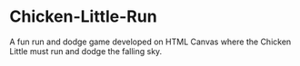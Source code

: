 # Chicken-Little-Run

A fun run and dodge game developed on HTML Canvas where the Chicken Little must run and dodge the falling sky.
